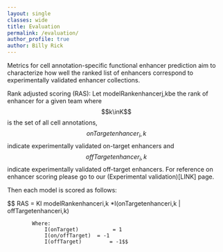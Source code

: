 ```yaml
---
layout: single
classes: wide
title: Evaluation
permalink: /evaluation/
author_profile: true
author: Billy Rick
---
```


Metrics for cell annotation-specific functional enhancer prediction aim to characterize how well the ranked list of enhancers correspond to experimentally validated enhancer collections.

Rank adjusted scoring (RAS): Let modelRankenhancerj,kbe the rank of enhancer for a given team where $$k\inK$$ is the set of all cell annotations, $$onTargetenhancer_i,k$$ indicate experimentally validated on-target enhancers and $$offTargetenhancer_i,k$$ indicate experimentally validated off-target enhancers. For reference on enhancer scoring please go to our (Experimental validation)[LINK] page.

Then each model is scored as follows:

$$ RAS = KI  modelRankenhanceri,k *I(onTargetenhanceri,k | offTargetenhanceri,k) 

			Where:
				I(onTarget)           = 1
				I(on/offTarget)  = -1
				I(offTarget)         = -1$$
